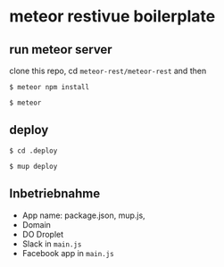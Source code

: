 # meteor restivue boilerplate


## run meteor server

clone this repo, cd `meteor-rest/meteor-rest` and then 

```$ meteor npm install```

```$ meteor```

## deploy

```$ cd .deploy```

```$ mup deploy```

## Inbetriebnahme

 - App name: package.json, mup.js, 
 - Domain
 - DO Droplet
 - Slack in `main.js`
 - Facebook app in `main.js` 
 

